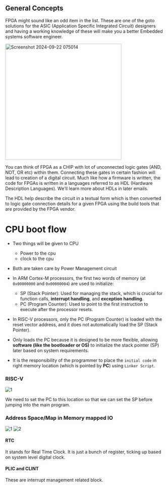 ## General Concepts
FPGA might sound like an odd item in the list. These are one of the goto solutions for the ASIC (Application Specific Integrated Circuit) 
designers and having a working knowledge of these will make you a better Embedded systems software engineer.


<img width="368" alt="Screenshot 2024-09-22 075014" src="https://github.com/user-attachments/assets/66a5b1df-33ca-4c86-b908-d6afb8ae62f4">

You can think of FPGA as a CHIP with lot of unconnected logic gates (AND, NOT, OR etc) within them. Connecting these gates in 
certain fashion will lead to creation of a digital circuit. Much like how a firmware is written, the code for FPGAs is written in a 
languages referred to as HDL (Hardware Description Languages). We'll learn more about HDLs in later emails.



The HDL help describe the circuit in a textual form which is then converted to logic gate connection details for a given FPGA 
using the build tools that are provided by the FPGA vendor.


# CPU boot flow
- Two things will be given to CPU
    - Power to the cpu
    - clock to the cpu
 
- Both are taken care by Power Management circuit

- In ARM Cortex-M processors, the first two words of memory (at `0x00000000` and `0x00000004`) are used to initialize:

    - SP (Stack Pointer): Used for managing the stack, which is crucial for function calls, **interrupt handling**, and **exception handling**.
    - PC (Program Counter): Used to point to the first instruction to execute after the processor resets.

- In RISC-V processors, only the PC (Program Counter) is loaded with the reset vector address, and it does not automatically load the SP (Stack Pointer).

- Only loads the PC because it is designed to be more flexible, allowing **software (like the bootloader or OS)** to initialize the stack pointer (SP) later based on system requirements. 

- It is the responsibility of the programmer to place the `initial code` in right memory location (which is pointed by **PC**) using `Linker Script`.

### RISC-V
![1](https://github.com/user-attachments/assets/f33d3db7-5a71-4d9c-83d1-003a797524bc)

We need to set the PC to this location so that we can set the SP before jumping into the main program.

### Address Space/Map in Memory mapped IO
![1](https://github.com/user-attachments/assets/d1b5367a-a6fe-4fbd-bce4-bf4e166b7f0b)
![2](https://github.com/user-attachments/assets/d4d473b7-6a8f-45f0-bbd8-9c793bf626a8)


#### RTC

It stands for Real Time Clock. It is just a bunch of register, ticking up based on system level digital clock. 

#### PLIC and CLINT

These are interrupt management related block.

